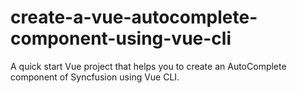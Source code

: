 # create-a-vue-autocomplete-component-using-vue-cli
A quick start Vue project that helps you to create an AutoComplete component of Syncfusion using Vue CLI.
